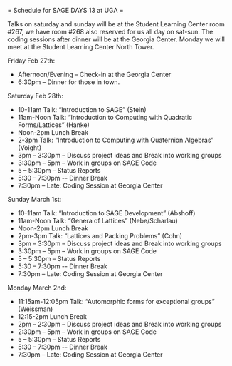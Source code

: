 = Schedule for SAGE DAYS 13 at UGA =

Talks on saturday and sunday will be at the Student Learning Center room #267, we have room #268 also reserved for us all day on sat-sun.
The coding sessions after dinner will be at the Georgia Center. Monday we will meet at the Student Learning Center North Tower.

Friday Feb 27th:

  *  Afternoon/Evening – Check-in at the Georgia Center
  *   6:30pm – Dinner for those in town.
 

Saturday Feb 28th:

 * 10-11am Talk: “Introduction to SAGE” (Stein)
 * 11am-Noon Talk:  “Introduction to Computing with Quadratic Forms/Lattices” (Hanke)
 * Noon-2pm Lunch Break
 * 2-3pm Talk:  “Introduction to Computing with Quaternion Algebras” (Voight)
 * 3pm – 3:30pm – Discuss project ideas and Break into working groups
 * 3:30pm – 5pm – Work in groups on SAGE Code
 * 5 – 5:30pm – Status Reports
 * 5:30 – 7:30pm  -- Dinner Break
 * 7:30pm – Late:  Coding Session at Georgia Center


Sunday March 1st:

  *    10-11am Talk:  “Introduction to SAGE Development” (Abshoff)
  *  11am-Noon Talk:  “Genera of Lattices” (Nebe/Scharlau)
  *   Noon-2pm Lunch Break
  * 2pm-3pm Talk:  “Lattices and Packing Problems” (Cohn)
  *  3pm – 3:30pm – Discuss project ideas and Break into working groups
  * 3:30pm – 5pm – Work in groups on SAGE Code
  *   5 – 5:30pm – Status Reports
  *  5:30 – 7:30pm  -- Dinner Break
  *  7:30pm – Late:  Coding Session at Georgia Center
 

Monday March 2nd:

   *  11:15am-12:05pm Talk:  “Automorphic forms for exceptional groups” (Weissman)
   * 12:15-2pm Lunch Break
   *  2pm – 2:30pm – Discuss project ideas and Break into working groups
   *  2:30pm – 5pm – Work in groups on SAGE Code
   *  5 – 5:30pm – Status Reports
   *  5:30 – 7:30pm  -- Dinner Break
   *  7:30pm – Late:  Coding Session at Georgia Center
